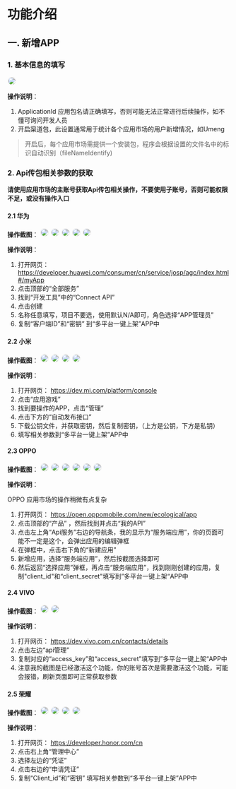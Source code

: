 # 功能介绍

## 一. 新增APP

### 1. 基本信息的填写
<img src="../img/add.png" style="border:2px solid #f4f4f4;border-radius:20px"/>

**操作说明**：
1. ApplicationId 应用包名请正确填写，否则可能无法正常进行后续操作，如不懂可询问开发人员
2. 开启渠道包，此设置通常用于统计各个应用市场的用户新增情况，如Umeng
>开启后，每个应用市场需提供一个安装包，程序会根据设置的文件名中的标识自动识别（fileNameIdentify)



### 2. Api传包相关参数的获取
<b>请使用应用市场的主账号获取Api传包相关操作，不要使用子账号，否则可能权限不足，或没有操作入口</b>

####  2.1 华为

**操作截图**：
<img src="../img/huawei/01.png" style="border:2px solid #f4f4f4;border-radius:20px"/>
<img src="../img/huawei/02.png" style="border:2px solid #f4f4f4;border-radius:20px"/>
<img src="../img/huawei/03.png" style="border:2px solid #f4f4f4;border-radius:20px"/>
<img src="../img/huawei/04.png" style="border:2px solid #f4f4f4;border-radius:20px"/>
<img src="../img/huawei/05.png" style="border:2px solid #f4f4f4;border-radius:20px"/>

**操作说明**：
1. 打开网页：
https://developer.huawei.com/consumer/cn/service/josp/agc/index.html#/myApp
2. 点击顶部的“全部服务”
3. 找到“开发工具”中的“Connect API”
4. 点击创建
5. 名称任意填写，项目不要选，使用默认N/A即可，角色选择“APP管理员”
6. 复制“客户端ID”和“密钥” 到“多平台一键上架”APP中

#### 2.2 小米

**操作截图**：
<img src="../img/mi/01.png" style="border:2px solid #f4f4f4;border-radius:20px"/>
<img src="../img/mi/02.png" style="border:2px solid #f4f4f4;border-radius:20px"/>
<img src="../img/mi/03.png" style="border:2px solid #f4f4f4;border-radius:20px"/>
<img src="../img/mi/04.png" style="border:2px solid #f4f4f4;border-radius:20px"/>

**操作说明**：
1. 打开网页：
https://dev.mi.com/platform/console
2. 点击“应用游戏”
3. 找到要操作的APP，点击“管理”
4. 点击下方的“自动发布接口”
5. 下载公钥文件，并获取密钥，然后复制密钥，（上方是公钥，下方是私钥）
6. 填写相关参数到“多平台一键上架”APP中


#### 2.3 OPPO
**操作截图**：
<img src="../img/oppo/01.png" style="border:2px solid #f4f4f4;border-radius:20px"/>
<img src="../img/oppo/02.png" style="border:2px solid #f4f4f4;border-radius:20px"/>
<img src="../img/oppo/03.png" style="border:2px solid #f4f4f4;border-radius:20px"/>
<img src="../img/oppo/04.png" style="border:2px solid #f4f4f4;border-radius:20px"/>
<img src="../img/oppo/05.png" style="border:2px solid #f4f4f4;border-radius:20px"/>
<img src="../img/oppo/06.png" style="border:2px solid #f4f4f4;border-radius:20px"/>

**操作说明**：

OPPO 应用市场的操作稍微有点复杂

1. 打开网页：
https://open.oppomobile.com/new/ecological/app
2.  点击顶部的“产品” ，然后找到并点击“我的API”
3. 点击左上角“Api服务”右边的导航条，我的显示为“服务端应用”，你的页面可能不一定是这个，会弹出应用的编辑弹框
4. 在弹框中，点击右下角的“新建应用”
5. 新增应用，选择“服务端应用”，然后按截图选择即可
6. 然后返回“选择应用”弹框，再点击“服务端应用”，找到刚刚创建的应用，复制"client_id"和“client_secret"填写到”多平台一键上架“APP中


#### 2.4 VIVO
**操作截图**：
<img src="../img/vivo/01.png" style="border:2px solid #f4f4f4;border-radius:20px"/>
<img src="../img/vivo/02.png" style="border:2px solid #f4f4f4;border-radius:20px"/> 

**操作说明**：
1. 打开网页：
https://dev.vivo.com.cn/contacts/details
2. 点击左边“api管理”
3. 复制对应的“access_key”和“access_secret”填写到”多平台一键上架“APP中
4. 注意我的截图是已经激活这个功能，你的账号首次是需要激活这个功能，可能会报错，刷新页面即可正常获取参数


#### 2.5 荣耀
**操作截图**：
<img src="../img/honor/01.png" style="border:2px solid #f4f4f4;border-radius:20px"/>
<img src="../img/honor/02.png" style="border:2px solid #f4f4f4;border-radius:20px"/>
<img src="../img/honor/03.png" style="border:2px solid #f4f4f4;border-radius:20px"/>
<img src="../img/honor/04.png" style="border:2px solid #f4f4f4;border-radius:20px"/>

**操作说明**：
1. 打开网页：
https://developer.honor.com/cn
2. 点击右上角“管理中心”
3. 选择左边的“凭证”
4. 点击右边的“申请凭证”
5. 复制“Client_id”和“密钥” 填写相关参数到“多平台一键上架”APP中

